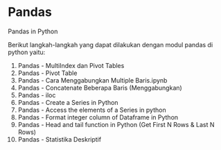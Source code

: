 # Pandas
Pandas in Python 

Berikut langkah-langkah yang dapat dilakukan dengan modul pandas di python yaitu:
1. Pandas - MultiIndex dan Pivot Tables
2. Pandas - Pivot Table
3. Pandas - Cara Menggabungkan Multiple Baris.ipynb 
4. Pandas - Concatenate Beberapa Baris (Menggabungkan)
5. Pandas - iloc
6. Pandas - Create a Series in Python
7. Pandas - Access the elements of a Series in python
8. Pandas - Format integer column of Dataframe in Python
9. Pandas - Head and tail function in Python (Get First N Rows & Last N Rows)
10. Pandas - Statistika Deskriptif
